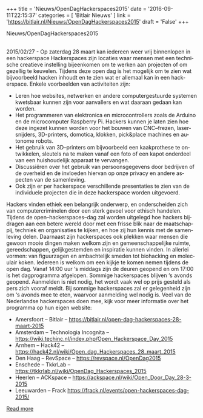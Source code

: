 +++
title = 'Nieuws/OpenDagHackerspaces2015'
date = '2016-09-11T22:15:37'
categories = [ 
 'Bitlair Nieuws' 
] 
link = 'https://bitlair.nl/Nieuws/OpenDagHackerspaces2015'
draft = 'False'
+++

<div class="mw-content-ltr mw-parser-output" dir="ltr" lang="en"><p><a class="mw-selflink selflink">Nieuws/OpenDagHackerspaces2015</a>
</p></div><div class="mw-content-ltr mw-parser-output" dir="ltr" lang="en"><p><br />
2015/02/27 - Op zaterdag 28 maart kan iedereen weer vrij binnenlopen in een hackerspace
Hackerspaces zijn locaties waar mensen met een technische creatieve instelling bijeenkomen om te werken aan projecten of om gezellig te keuvelen. Tijdens deze open dag is het mogelijk om te zien wat bijvoorbeeld hacken inhoudt en te zien wat er allemaal kan in een hackerspace.
Enkele voorbeelden van activiteiten zijn:
</p>
<ul><li>Leren hoe websites, netwerken en andere computergestuurde systemen kwetsbaar kunnen zijn voor aanvallers en wat daaraan gedaan kan worden.</li>
<li>Het programmeren van elektronica en microcontrollers zoals de Arduino en de microcomputer Raspberry Pi. Hackers kunnen je laten zien hoe deze ingezet kunnen worden voor het bouwen van CNC–frezen, lasersnijders, 3D-printers, domotica, klokken, pick&amp;place machines en autonome robots.</li>
<li>Het gebruik van 3D–printers om bijvoorbeeld een kaakprothese te ontwikkelen, sleutels na te maken vanaf een foto of een kapot onderdeel van een huishoudelijk apparaat te vervangen.</li>
<li>Discussiëren over het gebruik van persoonsgegevens door bedrijven of de overheid en de invloeden hiervan op onze privacy en andere aspecten van de samenleving.</li>
<li>Ook zijn er per hackerspace verschillende presentaties te zien van de individuele projecten die in deze hackerspace worden uitgevoerd.</li></ul>
<p>Hackers vinden ethiek een belangrijk onderwerp, en onderscheiden zich van computercriminelen door een sterk gevoel voor ethisch handelen. Tijdens de open–hackerspaces–dag zal worden uitgelegd hoe hackers bijdragen aan een betere wereld door met een frisse blik naar de maatschappij, techniek en organisaties te kijken, en hoe zij hun kennis met de samenleving delen. Daarnaast zijn hackerspaces ook plekken waar mensen die gewoon mooie dingen maken welkom zijn en gemeenschappelijke ruimte, gereedschappen, gelijkgestemden en inspiratie kunnen vinden. In allerlei vormen: van figuurzagen en ambachtelijk smeden tot biohacking en moleculair koken.
Iedereen is welkom om een kijkje te komen nemen tijdens de open dag. Vanaf 14:00 uur ‘s middags zijn de deuren geopend en om 17:00 is het dagprogramma afgelopen. Sommige hackerspaces blijven ‘s avonds geopend.
Aanmelden is niet nodig, het wordt vaak wel op prijs gesteld als pers zich vooraf meldt. Bij sommige hackerspaces zal er gelegenheid zijn om ‘s avonds mee te eten, waarvoor aanmelding wel nodig is.
Veel van de Nederlandse hackerspaces doen mee, kijk voor meer informatie over het programma op hun eigen website:
</p>
<ul><li>Amersfoort – Bitlair – <a class="external free" href="https://bitlair.nl/open-dag-hackerspaces-28-maart-2015" rel="nofollow">https://bitlair.nl/open-dag-hackerspaces-28-maart-2015</a></li>
<li>Amsterdam – Technologia Incognita – <a class="external free" href="https://wiki.techinc.nl/index.php/Open_Hackerspace_Day_2015" rel="nofollow">https://wiki.techinc.nl/index.php/Open_Hackerspace_Day_2015</a></li>
<li>Arnhem – Hack42 – <a class="external free" href="https://hack42.nl/wiki/Open_dag_Hackerspaces_28_maart_2015" rel="nofollow">https://hack42.nl/wiki/Open_dag_Hackerspaces_28_maart_2015</a></li>
<li>Den Haag – RevSpace – <a class="external free" href="https://revspace.nl/OpenDag2015" rel="nofollow">https://revspace.nl/OpenDag2015</a></li>
<li>Enschede – TkkrLab – <a class="external free" href="https://tkkrlab.nl/wiki/OpenDag_Hackerspaces_2015" rel="nofollow">https://tkkrlab.nl/wiki/OpenDag_Hackerspaces_2015</a></li>
<li>Heerlen – ACKspace – <a class="external free" href="https://ackspace.nl/wiki/Open_Door_Day_28-3-2015" rel="nofollow">https://ackspace.nl/wiki/Open_Door_Day_28-3-2015</a></li>
<li>Leeuwarden – Frack  <a class="external free" href="https://frack.nl/events/open-hackerspaces-dag-2015/" rel="nofollow">https://frack.nl/events/open-hackerspaces-dag-2015/</a></li></ul></div>

[Read more](https://bitlair.nl/Nieuws/OpenDagHackerspaces2015)